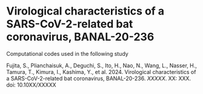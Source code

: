 # Virological characteristics of a SARS-CoV-2-related bat coronavirus, BANAL-20-236

Computational codes used in the following study

Fujita, S., Plianchaisuk, A., Deguchi, S., Ito, H., Nao, N., Wang, L., Nasser, H., Tamura, T., Kimura, I., Kashima, Y., et al. 2024. Virological characteristics of a SARS-CoV-2-related bat coronavirus, BANAL-20-236. *XXXXX*. XX: XXX. doi: 10.10XX/XXXXX


